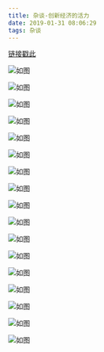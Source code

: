 ```yaml
---
title: 杂谈-创新经济的活力
date: 2019-01-31 08:06:29
tags: 杂谈
---
```


[链接戳此](https://www.iqiyi.com/v_19rqwnh61c.html?pltfm=11&pos=title&flashvars=videoIsFromQidan%3Ditemviewclk_a#vfrm=5-6-0-1)


![如图](杂谈-创新经济的活力/17.png)
 <br>
 
![如图](杂谈-创新经济的活力/1.png)
 <br>
 
![如图](杂谈-创新经济的活力/2.png)
  <br>
  
![如图](杂谈-创新经济的活力/3.png)
 <br>  
 
![如图](杂谈-创新经济的活力/4.png)
  <br>
  
![如图](杂谈-创新经济的活力/5.png)
   <br>
   
![如图](杂谈-创新经济的活力/6.png)
    <br>
    
![如图](杂谈-创新经济的活力/7.png)
     <br>
     
![如图](杂谈-创新经济的活力/8.png)
      <br>
      
![如图](杂谈-创新经济的活力/9.png)
       <br>
       
![如图](杂谈-创新经济的活力/10.png)
        <br>
        
![如图](杂谈-创新经济的活力/11.png)
        <br>
        
        
![如图](杂谈-创新经济的活力/12.png)
        <br>
        
![如图](杂谈-创新经济的活力/13.png)
        <br>
        
![如图](杂谈-创新经济的活力/14.png)
        <br>
        
![如图](杂谈-创新经济的活力/15.png)
        <br>
        
![如图](杂谈-创新经济的活力/16.png)
                <br>